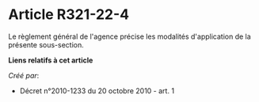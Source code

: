 # Article R321-22-4

Le règlement général de l'agence précise les modalités d'application de la présente sous-section.

**Liens relatifs à cet article**

_Créé par_:

  - Décret n°2010-1233 du 20 octobre 2010 - art. 1
